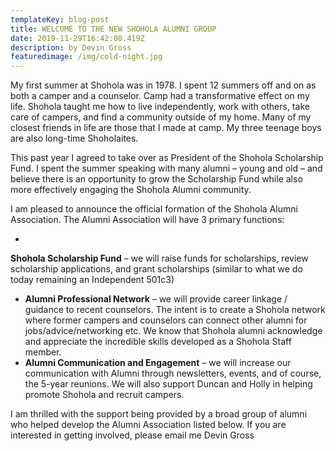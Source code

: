 ```yaml
---
templateKey: blog-post
title: WELCOME TO THE NEW SHOHOLA ALUMNI GROUP
date: 2019-11-29T16:42:08.419Z
description: by Devin Gross
featuredimage: /img/cold-night.jpg
---
```

My first summer at Shohola was in 1978. I spent 12 summers off and on as both a camper and a counselor. Camp had a transformative effect on my life. Shohola taught me how to live independently, work with others, take care of campers, and find a community outside of my home. Many of my closest friends in life are those that I made at camp.  My three teenage boys are also long-time Shoholaites. 

This past year I agreed to take over as President of the Shohola Scholarship Fund. I spent the summer speaking with many alumni – young and old – and believe there is an opportunity to grow the Scholarship Fund while also more effectively engaging the Shohola Alumni community.  

I am pleased to announce the official formation of the Shohola Alumni Association.  The Alumni Association will have 3 primary functions:

* **Shohola Scholarship Fund** – we will raise funds for scholarships, review scholarship applications, and grant scholarships (similar to what we do today remaining an Independent 501c3)
* **Alumni Professional Network** – we will provide career linkage / guidance to recent counselors. The intent is to create a Shohola network where former campers and counselors can connect other alumni for jobs/advice/networking etc. We know that Shohola alumni acknowledge and appreciate the incredible skills developed as a Shohola Staff member.
* **Alumni Communication and Engagement** – we will increase our communication with Alumni through newsletters, events, and of course, the 5-year reunions.  We will also support Duncan and Holly in helping promote Shohola and recruit campers.

I am thrilled with the support being provided by a broad group of alumni who helped develop the Alumni Association listed below.  If you are interested in getting involved, please email me Devin Gross
